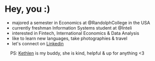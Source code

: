 # Hey, you :)
- majored a semester in Economics at @RandolphCollege in the USA
- currently freshman Information Systems student at @Inteli
- interested in Fintech, International Economics & Data Analysis
- like to learn new languages, take photographies & travel
- let's connect on [Linkedin](https://www.linkedin.com/in/sara-maria-farencena-sbardelotto-3b8154275?utm_source=share&utm_campaign=share_via&utm_content=profile&utm_medium=android_app)

&emsp; PS: [Kethlen](https://github.com/kethlenmartins) is my buddy, she is kind, helpful & up for anything <3
